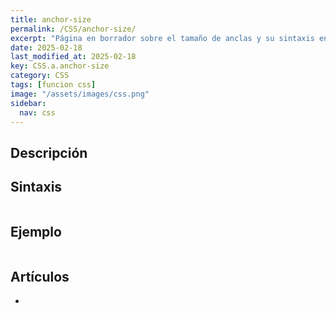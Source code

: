 ```yaml
---
title: anchor-size
permalink: /CSS/anchor-size/
excerpt: "Página en borrador sobre el tamaño de anclas y su sintaxis en CSS."
date: 2025-02-18
last_modified_at: 2025-02-18
key: CSS.a.anchor-size
category: CSS
tags: [funcion css]
image: "/assets/images/css.png"
sidebar:
  nav: css
---
```


## Descripción


## Sintaxis


```css

```


## Ejemplo


```css

```


## Artículos

- 
